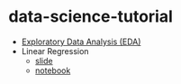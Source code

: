 # data-science-tutorial

* [Exploratory Data Analysis (EDA)](https://github.com/mrolarik/data-science-tutorial/blob/master/001_Exploratory_data_analysis.ipynb)
* Linear Regression
  * [slide](https://github.com/mrolarik/data-science-tutorial/blob/master/002-Linear-regression-Slide.pdf)
  * [notebook](https://github.com/mrolarik/data-science-tutorial/blob/master/003_Linear_regression.ipynb)
